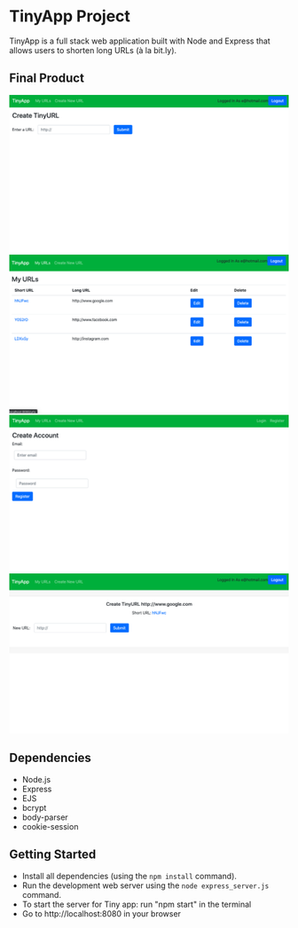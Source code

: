 # TinyApp Project

TinyApp is a full stack web application built with Node and Express that allows users to shorten long URLs (à la bit.ly).

## Final Product

!["Create URL Page"](/docs/create-url.png)
!["My URLs Page"](/docs/my-urls.png)
!["Registration Page"](/docs/registration-page.png)
!["Short URL page"](/docs/short-url.png)



## Dependencies

- Node.js
- Express
- EJS
- bcrypt
- body-parser
- cookie-session

## Getting Started

- Install all dependencies (using the `npm install` command).
- Run the development web server using the `node express_server.js` command.
- To start the server for Tiny app: run "npm start" in the terminal
- Go to http://localhost:8080 in your browser
